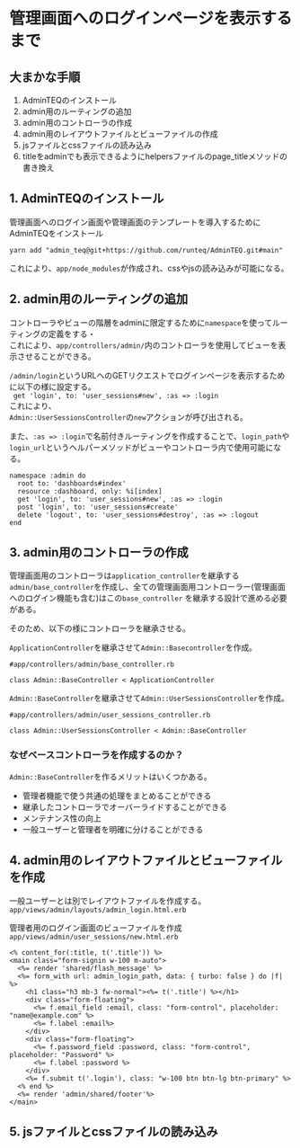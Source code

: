 # 管理画面へのログインページを表示するまで

## 大まかな手順
1. AdminTEQのインストール
2. admin用のルーティングの追加
3. admin用のコントローラの作成
4. admin用のレイアウトファイルとビューファイルの作成
5. jsファイルとcssファイルの読み込み
6. titleをadminでも表示できるようにhelpersファイルのpage_titleメソッドの書き換え

## 1. AdminTEQのインストール
管理画面へのログイン画面や管理画面のテンプレートを導入するためにAdminTEQをインストール
```
yarn add "admin_teq@git+https://github.com/runteq/AdminTEQ.git#main"
```
これにより、`app/node_modules`が作成され、cssやjsの読み込みが可能になる。

## 2. admin用のルーティングの追加
コントローラやビューの階層をadminに限定するために`namespace`を使ってルーティングの定義をする・  
これにより、`app/controllers/admin/`内のコントローラを使用してビューを表示させることができる。

`/admin/login`というURLへのGETリクエストでログインページを表示するために以下の様に設定する。  
` get 'login', to: 'user_sessions#new', :as => :login`  
これにより、  
`Admin::UserSessionsController`の`new`アクションが呼び出される。

また、`:as => :login`で名前付きルーティングを作成することで、`login_path`や`login_url`というヘルパーメソッドがビューやコントローラ内で使用可能になる。
```
namespace :admin do
  root to: 'dashboards#index'
  resource :dashboard, only: %i[index]
  get 'login', to: 'user_sessions#new', :as => :login
  post 'login', to: 'user_sessions#create'
  delete 'logout', to: 'user_sessions#destroy', :as => :logout
end
 ```
## 3. admin用のコントローラの作成
管理画面用のコントローラは`application_controller`を継承する`admin/base_controller`を作成し、全ての管理画面用コントローラー(管理画面へのログイン機能も含む)はこの`base_controller` を継承する設計で進める必要がある。

そのため、以下の様にコントローラを継承させる。

`ApplicationController`を継承させて`Admin::Basecontroller`を作成。

```
#app/controllers/admin/base_controller.rb

class Admin::BaseController < ApplicationController

```
`Admin::BaseController`を継承させて`Admin::UserSessionsController`を作成。
```
#app/controllers/admin/user_sessions_controller.rb

class Admin::UserSessionsController < Admin::BaseController
```
### なぜベースコントローラを作成するのか？
`Admin::BaseController`を作るメリットはいくつかある。
- 管理者機能で使う共通の処理をまとめることができる
- 継承したコントローラでオーバーライドすることができる
- メンテナンス性の向上
- 一般ユーザーと管理者を明確に分けることができる

## 4. admin用のレイアウトファイルとビューファイルを作成
一般ユーザーとは別でレイアウトファイルを作成する。  
`app/views/admin/layouts/admin_login.html.erb`

管理者用のログイン画面のビューファイルを作成  
`app/views/admin/user_sessions/new.html.erb`
```
<% content_for(:title, t('.title')) %>
<main class="form-signin w-100 m-auto">
  <%= render 'shared/flash_message' %>
  <%= form_with url: admin_login_path, data: { turbo: false } do |f| %>
    <h1 class="h3 mb-3 fw-normal"><%= t('.title') %></h1>
    <div class="form-floating">
      <%= f.email_field :email, class: "form-control", placeholder: "name@example.com" %>
      <%= f.label :email%>
    </div>
    <div class="form-floating">
      <%= f.password_field :password, class: "form-control", placeholder: "Password" %>
      <%= f.label :password %>
    </div>
    <%= f.submit t('.login'), class: "w-100 btn btn-lg btn-primary" %>
  <% end %>
  <%= render 'admin/shared/footer'%>
</main>
```

## 5. jsファイルとcssファイルの読み込み
